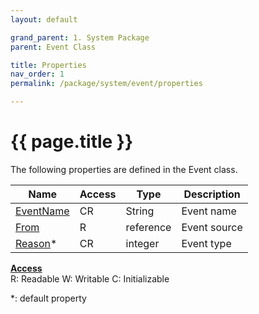 ```yaml
---
layout: default

grand_parent: 1. System Package
parent: Event Class

title: Properties
nav_order: 1
permalink: /package/system/event/properties

---
```

# {{ page.title }}


The following properties are defined in the Event class.

|Name       | Access | Type   | Description |
|----------	|--------|--------|-------------|
| [EventName](/package/system/event/properties/EventName) 	| CR 	 |String  |Event name|
| [From](/package/system/event/properties/From) 	| R 	 |reference  |Event source|
| [Reason](/package/system/event/properties/Reason)* 	| CR 	 |integer  |Event type|

<u><b>Access</b></u><br>
R: Readable
W: Writable
C: Initializable

*: default property